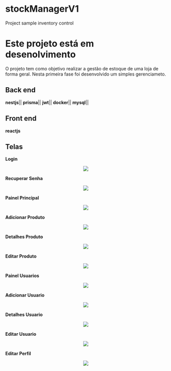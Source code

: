 # stockManagerV1
Project sample inventory control

# Este projeto está em desenolvimento

O projeto tem como objetivo realizar a gestão de estoque de uma loja de forma geral. Nesta primeira fase foi desenvolvido um simples gerenciameto.


## Back end

**nestjs**||
**prisma**||
**jwt**||
**docker**||
**mysql**||

## Front end

**reactjs**

## Telas

**Login**
<p align="center"><img src="./readme/login.png"/></p>

**Recuperar Senha**
<p align="center"><img src="./readme/forgot.png"/></p>

**Painel Principal**
<p align="center"><img src="./readme/dashboard.png"/></p>

**Adicionar Produto**
<p align="center"><img src="./readme/addProduct.png"/></p>

**Detalhes Produto**
<p align="center"><img src="./readme/detailProduct.png"/></p>

**Editar Produto**
<p align="center"><img src="./readme/editProduct.png"/></p>

**Painel Usuarios**
<p align="center"><img src="./readme/panelUser.png"/></p>

**Adicionar Usuario**
<p align="center"><img src="./readme/addUser.png"/></p>

**Detalhes Usuario**
<p align="center"><img src="./readme/detailUser.png"/></p>

**Editar Usuario**
<p align="center"><img src="./readme/editUser.png"/></p>

**Editar Perfil**
<p align="center"><img src="./readme/editProfile.png"/></p>
